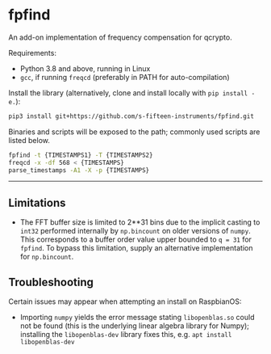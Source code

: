 # fpfind

An add-on implementation of frequency compensation for qcrypto.

Requirements:

* Python 3.8 and above, running in Linux
* `gcc`, if running `freqcd` (preferably in PATH for auto-compilation)

Install the library (alternatively, clone and install locally with `pip install -e.`):

```bash
pip3 install git+https://github.com/s-fifteen-instruments/fpfind.git
```

Binaries and scripts will be exposed to the path; commonly used scripts are listed below.

```bash
fpfind -t {TIMESTAMPS1} -T {TIMESTAMPS2}
freqcd -x -df 568 < {TIMESTAMPS}
parse_timestamps -A1 -X -p {TIMESTAMPS}
```

----

## Limitations

* The FFT buffer size is limited to 2**31 bins due to the implicit casting to `int32` performed internally by `np.bincount` on older versions of `numpy`. This corresponds to a buffer order value upper bounded to `q = 31` for `fpfind`. To bypass this limitation, supply an alternative implementation for `np.bincount`.

## Troubleshooting

Certain issues may appear when attempting an install on RaspbianOS:

* Importing `numpy` yields the error message stating `libopenblas.so` could not be found (this is the underlying linear algebra library for Numpy); installing the `libopenblas-dev` library fixes this, e.g. `apt install libopenblas-dev`

